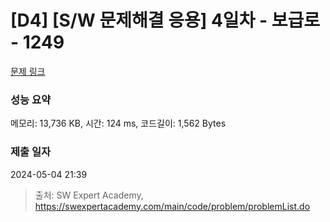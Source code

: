 # [D4] [S/W 문제해결 응용] 4일차 - 보급로 - 1249 

[문제 링크](https://swexpertacademy.com/main/code/problem/problemDetail.do?contestProbId=AV15QRX6APsCFAYD) 

### 성능 요약

메모리: 13,736 KB, 시간: 124 ms, 코드길이: 1,562 Bytes

### 제출 일자

2024-05-04 21:39



> 출처: SW Expert Academy, https://swexpertacademy.com/main/code/problem/problemList.do